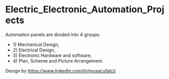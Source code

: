 # Electric_Electronic_Automation_Projects

Automation panels are divided into 4 groups:

- 1) Mechanical Design,
- 2) Electrical Design,
- 3) Electronic Hardware and software,
- 4) Plan, Scheme and Picture Arrangement.


Design by https://www.linkedin.com/in/musacufalci/
